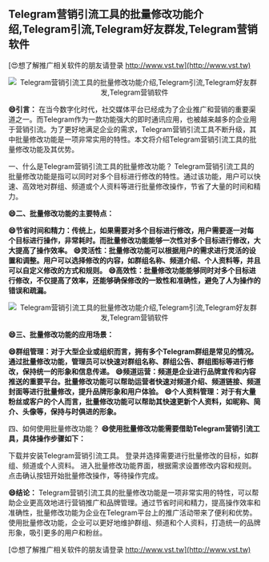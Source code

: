 ## **Telegram营销引流工具的批量修改功能介绍,Telegram引流,Telegram好友群发,Telegram营销软件**

[😍想了解推广相关软件的朋友请登录 http://www.vst.tw](http://www.vst.tw)

 <center><img src="https://vst.tw/MP4/tuiguang/png/1.png" alt="Telegram营销引流工具的批量修改功能介绍,Telegram引流,Telegram好友群发,Telegram营销软件"></center>

**😄引言：**
在当今数字化时代，社交媒体平台已经成为了企业推广和营销的重要渠道之一。而Telegram作为一款功能强大的即时通讯应用，也被越来越多的企业用于营销引流。为了更好地满足企业的需求，Telegram营销引流工具不断升级，其中批量修改功能是一项非常实用的特性。本文将介绍Telegram营销引流工具的批量修改功能及其优势。

一、什么是Telegram营销引流工具的批量修改功能？
Telegram营销引流工具的批量修改功能是指可以同时对多个目标进行修改的特性。通过该功能，用户可以快速、高效地对群组、频道或个人资料等进行批量修改操作，节省了大量的时间和精力。

**😄二、批量修改功能的主要特点：**

**😄节省时间和精力：传统上，如果需要对多个目标进行修改，用户需要逐一对每个目标进行操作，非常耗时。而批量修改功能能够一次性对多个目标进行修改，大大提高了操作效率。**
**😄灵活性：批量修改功能可以根据用户的需求进行灵活的设置和调整。用户可以选择修改的内容，如群组名称、频道介绍、个人资料等，并且可以自定义修改的方式和规则。**
**😄高效性：批量修改功能能够同时对多个目标进行修改，不仅提高了效率，还能够确保修改的一致性和准确性，避免了人为操作的错误和疏漏。**

 <center><img src="https://vst.tw/MP4/tuiguang/png/4.png" alt="Telegram营销引流工具的批量修改功能介绍,Telegram引流,Telegram好友群发,Telegram营销软件"></center>

**😄三、批量修改功能的应用场景：**

**😄群组管理：对于大型企业或组织而言，拥有多个Telegram群组是常见的情况。通过批量修改功能，管理员可以快速对群组名称、群组公告、群组图标等进行修改，保持统一的形象和信息传递。**
**😄频道运营：频道是企业进行品牌宣传和内容推送的重要平台。批量修改功能可以帮助运营者快速对频道介绍、频道链接、频道封面等进行批量修改，提升品牌形象和用户体验。**
**😄个人资料管理：对于有大量粉丝或客户的个人而言，批量修改功能可以帮助其快速更新个人资料，如昵称、简介、头像等，保持与时俱进的形象。**

四、如何使用批量修改功能？
**😄使用批量修改功能需要借助Telegram营销引流工具，具体操作步骤如下：**

下载并安装Telegram营销引流工具。
登录并选择需要进行批量修改的目标，如群组、频道或个人资料。
进入批量修改功能界面，根据需求设置修改内容和规则。
点击确认按钮开始批量修改操作，等待操作完成。

**😄结论：**
Telegram营销引流工具的批量修改功能是一项非常实用的特性，可以帮助企业更高效地进行营销推广和品牌管理。通过节省时间和精力，提高操作效率和准确性，批量修改功能为企业在Telegram平台上的推广活动带来了便利和优势。使用批量修改功能，企业可以更好地维护群组、频道和个人资料，打造统一的品牌形象，吸引更多的用户和粉丝。

[😍想了解推广相关软件的朋友请登录 http://www.vst.tw](http://www.vst.tw)



